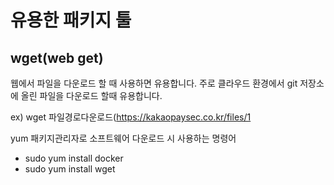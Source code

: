 # 유용한 패키지 툴 

## wget(web get)

웹에서 파일을 다운로드 할 때 사용하면 유용합니다. 주로 클라우드 환경에서 git 저장소에 올린 파일을 다운로드 할때 유용합니다.

ex) wget 파일경로다운로드(https://kakaopaysec.co.kr/files/1

yum 패키지관리자로 소프트웨어 다운로드 시 사용하는 명령어

- sudo yum install docker
- sudo yum install wget

